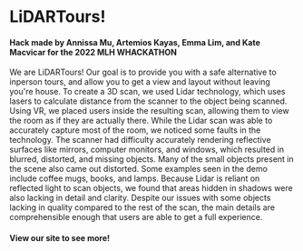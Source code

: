<h1>LiDARTours!</h1>

<h4>Hack made by Annissa Mu, Artemios Kayas, Emma Lim, and Kate Macvicar for the 2022 MLH WHACKATHON</h4>

We are LiDARTours! Our goal is to provide you with a safe alternative to inperson tours, and allow you to get a view and layout without leaving you're house. To create a 3D scan, we used Lidar technology, which uses lasers to calculate distance from the scanner to the object being scanned. Using VR, we placed users inside the resulting scan, allowing them to view the room as if they are actually there. While the Lidar scan was able to accurately capture most of the room, we noticed some faults in the technology. The scanner had difficulty accurately rendering reflective surfaces like mirrors, computer monitors, and windows, which resulted in blurred, distorted, and missing objects. Many of the small objects present in the scene also came out distorted. Some examples seen in the demo include coffee mugs, books, and lamps. Because Lidar is reliant on reflected light to scan objects, we found that areas hidden in shadows were also lacking in detail and clarity. Despite our issues with some objects lacking in quality compared to the rest of the scan, the main details are comprehensible enough that users are able to get a full experience.

<h4>View our site to see more!</h4>

